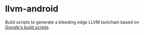 # llvm-android

Build scripts to generate a bleeding edge LLVM toolchain based on [Google's build scripts](https://android.googlesource.com/toolchain/llvm_android/).
